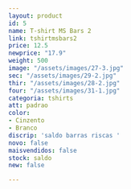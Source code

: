```yaml
---
layout: product
id: 5
name: T-shirt MS Bars 2
link: tshirtmsbars2
price: 12.5
newprice: "17.9"
weight: 500
image: "/assets/images/27-3.jpg"
sec: "/assets/images/29-2.jpg"
thir: "/assets/images/28-2.jpg"
four: "/assets/images/31-1.jpg"
categoria: tshirts
att: padrao
color:
- Cinzento
- Branco
discrip: 'saldo barras riscas '
novo: false
maisvendidos: false
stock: saldo
new: false

---
```

